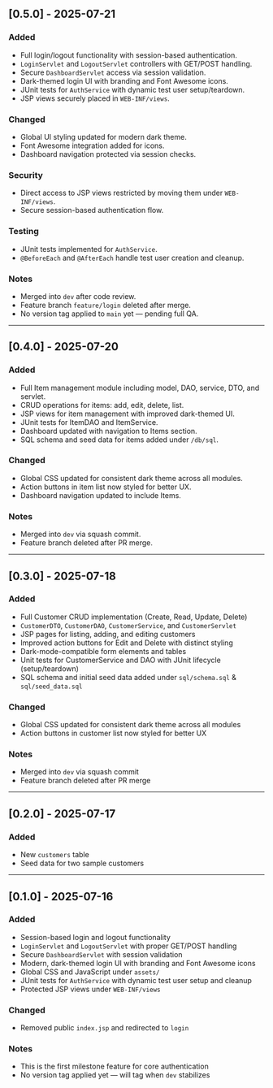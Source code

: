 ## [0.5.0] - 2025-07-21
### Added
- Full login/logout functionality with session-based authentication.
- `LoginServlet` and `LogoutServlet` controllers with GET/POST handling.
- Secure `DashboardServlet` access via session validation.
- Dark-themed login UI with branding and Font Awesome icons.
- JUnit tests for `AuthService` with dynamic test user setup/teardown.
- JSP views securely placed in `WEB-INF/views`.

### Changed
- Global UI styling updated for modern dark theme.
- Font Awesome integration added for icons.
- Dashboard navigation protected via session checks.

### Security
- Direct access to JSP views restricted by moving them under `WEB-INF/views`.
- Secure session-based authentication flow.

### Testing
- JUnit tests implemented for `AuthService`.
- `@BeforeEach` and `@AfterEach` handle test user creation and cleanup.

### Notes
- Merged into `dev` after code review.
- Feature branch `feature/login` deleted after merge.
- No version tag applied to `main` yet — pending full QA.

---

## [0.4.0] - 2025-07-20
### Added
- Full Item management module including model, DAO, service, DTO, and servlet.
- CRUD operations for items: add, edit, delete, list.
- JSP views for item management with improved dark-themed UI.
- JUnit tests for ItemDAO and ItemService.
- Dashboard updated with navigation to Items section.
- SQL schema and seed data for items added under `/db/sql`.

### Changed
- Global CSS updated for consistent dark theme across all modules.
- Action buttons in item list now styled for better UX.
- Dashboard navigation updated to include Items.

### Notes
- Merged into `dev` via squash commit.
- Feature branch deleted after PR merge.

---

## [0.3.0] - 2025-07-18
### Added
- Full Customer CRUD implementation (Create, Read, Update, Delete)
- `CustomerDTO`, `CustomerDAO`, `CustomerService`, and `CustomerServlet`
- JSP pages for listing, adding, and editing customers
- Improved action buttons for Edit and Delete with distinct styling
- Dark-mode-compatible form elements and tables
- Unit tests for CustomerService and DAO with JUnit lifecycle (setup/teardown)
- SQL schema and initial seed data added under `sql/schema.sql` & `sql/seed_data.sql`

### Changed
- Global CSS updated for consistent dark theme across all modules
- Action buttons in customer list now styled for better UX

### Notes
- Merged into `dev` via squash commit
- Feature branch deleted after PR merge

---

## [0.2.0] - 2025-07-17
### Added
- New `customers` table
- Seed data for two sample customers

---

## [0.1.0] - 2025-07-16
### Added
- Session-based login and logout functionality
- `LoginServlet` and `LogoutServlet` with proper GET/POST handling
- Secure `DashboardServlet` with session validation
- Modern, dark-themed login UI with branding and Font Awesome icons
- Global CSS and JavaScript under `assets/`
- JUnit tests for `AuthService` with dynamic test user setup and cleanup
- Protected JSP views under `WEB-INF/views`

### Changed
- Removed public `index.jsp` and redirected to `login`

### Notes
- This is the first milestone feature for core authentication
- No version tag applied yet — will tag when `dev` stabilizes
